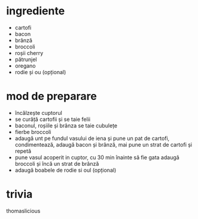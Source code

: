 # ingrediente

* cartofi
* bacon
* brânză
* broccoli
* roșii cherry
* pătrunjel
* oregano
* rodie și ou (opțional)

# mod de preparare

* încălzește cuptorul
* se curăță cartofii și se taie felii
* baconul, roșiile și brânza se taie cubulețe
* fierbe broccoli
* adaugă unt pe fundul vasului de iena și pune un pat de cartofi, condimentează,
adaugă bacon și brânză, mai pune un strat de cartofi și repetă
* pune vasul acoperit in cuptor, cu 30 min înainte să fie gata adaugă broccoli și
încă un strat de brânză
* adaugă boabele de rodie si oul (opțional)

# trivia

thomaslicious
